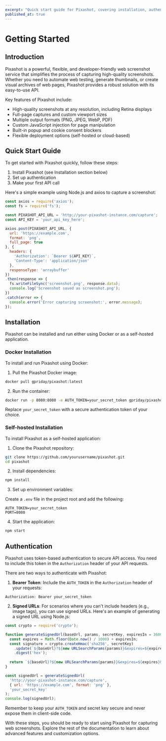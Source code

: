 ```yaml
---
excerpt: "Quick start guide for Pixashot, covering installation, authentication, and basic usage of the web screenshot service API."
published_at: true
---
```


# Getting Started

## Introduction

Pixashot is a powerful, flexible, and developer-friendly web screenshot service that simplifies the process of capturing high-quality screenshots. Whether you need to automate web testing, generate thumbnails, or create visual archives of web pages, Pixashot provides a robust solution with its easy-to-use API.

Key features of Pixashot include:

- High-quality screenshots at any resolution, including Retina displays
- Full-page captures and custom viewport sizes
- Multiple output formats (PNG, JPEG, WebP, PDF)
- Custom JavaScript injection for page manipulation
- Built-in popup and cookie consent blockers
- Flexible deployment options (self-hosted or cloud-based)

## Quick Start Guide

To get started with Pixashot quickly, follow these steps:

1. Install Pixashot (see Installation section below)
2. Set up authentication
3. Make your first API call

Here's a simple example using Node.js and axios to capture a screenshot:

```javascript
const axios = require('axios');
const fs = require('fs');

const PIXASHOT_API_URL = 'http://your-pixashot-instance.com/capture';
const API_KEY = 'your_api_key_here';

axios.post(PIXASHOT_API_URL, {
  url: 'https://example.com',
  format: 'png',
  full_page: true
}, {
  headers: {
    'Authorization': `Bearer ${API_KEY}`,
    'Content-Type': 'application/json'
  },
  responseType: 'arraybuffer'
})
.then(response => {
  fs.writeFileSync('screenshot.png', response.data);
  console.log('Screenshot saved as screenshot.png');
})
.catch(error => {
  console.error('Error capturing screenshot:', error.message);
});
```

## Installation

Pixashot can be installed and run either using Docker or as a self-hosted application.

### Docker Installation

To install and run Pixashot using Docker:

1. Pull the Pixashot Docker image:

```bash
docker pull gpriday/pixashot:latest
```

2. Run the container:

```bash
docker run -p 8080:8080 -e AUTH_TOKEN=your_secret_token gpriday/pixashot:latest
```

Replace `your_secret_token` with a secure authentication token of your choice.

### Self-hosted Installation

To install Pixashot as a self-hosted application:

1. Clone the Pixashot repository:

```bash
git clone https://github.com/yourusername/pixashot.git
cd pixashot
```

2. Install dependencies:

```bash
npm install
```

3. Set up environment variables:

Create a `.env` file in the project root and add the following:

```
AUTH_TOKEN=your_secret_token
PORT=8080
```

4. Start the application:

```bash
npm start
```

## Authentication

Pixashot uses token-based authentication to secure API access. You need to include this token in the `Authorization` header of your API requests.

There are two ways to authenticate with Pixashot:

1. **Bearer Token**: Include the `AUTH_TOKEN` in the `Authorization` header of your requests:

```
Authorization: Bearer your_secret_token
```

2. **Signed URLs**: For scenarios where you can't include headers (e.g., image tags), you can use signed URLs. Here's an example of generating a signed URL using Node.js:

```javascript
const crypto = require('crypto');

function generateSignedUrl(baseUrl, params, secretKey, expiresIn = 3600) {
  const expires = Math.floor(Date.now() / 1000) + expiresIn;
  const signature = crypto.createHmac('sha256', secretKey)
    .update(`${baseUrl}?${new URLSearchParams(params)}&expires=${expires}`)
    .digest('hex');
  
  return `${baseUrl}?${new URLSearchParams(params)}&expires=${expires}&signature=${signature}`;
}

const signedUrl = generateSignedUrl(
  'http://your-pixashot-instance.com/capture',
  { url: 'https://example.com', format: 'png' },
  'your_secret_key'
);
console.log(signedUrl);
```

Remember to keep your `AUTH_TOKEN` and secret key secure and never expose them in client-side code.

With these steps, you should be ready to start using Pixashot for capturing web screenshots. Explore the rest of the documentation to learn about advanced features and customization options.